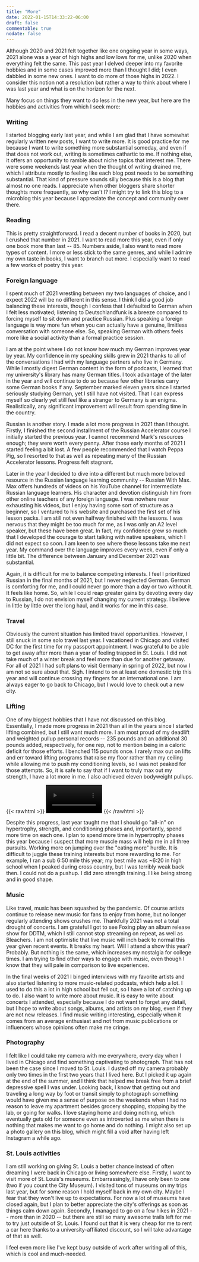 ```yaml
---
title: "More"
date: 2022-01-15T14:33:22-06:00
draft: false
commentable: true
nodate: false
---
```


Although 2020 and 2021 felt together like one ongoing year in some ways, 2021 alone was a year of high highs and low lows for me, unlike 2020 when 
everything felt the same. This past year I delved deeper into my favorite hobbies and in some cases improved more than I thought I did; I 
even dabbled in some new ones. I want to do more of those highs in 2022. I consider this notion not a resolution but rather a way to think about 
where I was last year and what is on the horizon for the next.

Many focus on things they want to do less in the new year, but here are the hobbies and activities from which I seek more:

### Writing 
I started blogging early last year, and while I am glad that I have somewhat regularly written new posts, I want to write more. It is good 
practice for me because I want to write something more substantial someday, and even if that does not work out, writing is sometimes cathartic to 
me. If nothing else, it offers an opportunity to ramble about niche topics that interest me. There were some weekends last year when the thought of 
writing drained me, which I attribute mostly to feeling like each blog post needs to be something substantial. That kind of pressure sounds silly 
because this is a blog that almost no one reads. I appreciate when other bloggers share shorter thoughts more frequently, so why can't I? I might 
try to link this blog to a microblog this year because I appreciate the concept and community over there.

### Reading 
This is pretty straightforward. I read a decent number of books in 2020, but I crushed that number in 2021. I want to read more this year, 
even if only one book more than last -- 85. Numbers aside, I also want to read more types of content. I more or less stick to the same genres, and 
while I admire my own taste in books, I want to branch out more. I especially want to read a few works of poetry this year.

### Foreign language 
I spent much of 2021 wrestling between my two languages of choice, and I expect 2022 will be no different in this sense. I think I 
did a good job balancing these interests, though I confess that I defaulted to German when I felt less motivated; listening to Deutschlandfunk is a 
breeze compared to forcing myself to sit down and practice Russian. Plus speaking a foreign language is way more fun when you can actually have a 
genuine, limitless conversation with someone else. So, speaking German with others feels more like a social activity than a formal practice session.

I am at the point where I do not know how much my German improves year by year. My confidence in my speaking skills grew in 2021 thanks to all of 
the conversations I had with my language partners who live in Germany. While I mostly digest German content in the form of podcasts, I learned that 
my university's library has many German titles. I took advantage of the later in the year and will continue to do so because few other libraries 
carry some German books if any. September marked eleven years since I started seriously studying German, yet I still have not visited. That I can 
express myself so clearly yet still feel like a stranger to Germany is an enigma. Realistically, any significant improvement will result from 
spending time in the country.

Russian is another story. I made a lot more progress in 2021 than I thought. Firstly, I finished the second installment of the Russian Accelerator 
course I initially started the previous year. I cannot recommend Mark's resources enough; they were worth every penny. After those early months of 
2021 I started feeling a bit lost. A few people recommended that I watch Peppa Pig, so I resorted to that as well as repeating many of the Russian 
Accelerator lessons. Progress felt stagnant.

Later in the year I decided to dive into a different but much more beloved resource in the Russian language learning community -- Russian With Max. 
Max offers hundreds of videos on his YouTube channel for intermediate Russian language learners. His character and devotion distinguish him from 
other online teachers of any foreign language. I was nowhere near exhausting his videos, but I enjoy having some sort of structure as a beginner, so 
I ventured to his website and purchased the first set of his lesson packs. I am still not even halfway finished with the lessons. I was nervous that 
they might be too much for me, as I was only an A2 level speaker, but these have been great. In fact, my confidence grew so much that I developed 
the courage to start talking with native speakers, which I did not expect so soon. I am keen to see where these lessons take me next year. My 
command over the language improves every week, even if only a little bit. The difference between January and December 2021 was substantial.

Again, it is difficult for me to balance competing interests. I feel I prioritized Russian in the final months of 2021, but I never neglected 
German. German is comforting for me, and I could never go more than a day or two without it. It feels like home. So, while I could reap greater gains by devoting every 
day to Russian, I do not envision myself changing my current strategy. I believe in little by little over the long haul, and it works for me in this 
case.

### Travel 
Obviously the current situation has limited travel opportunities. However, I still snuck in some solo travel last year. I vacationed in 
Chicago and visited DC for the first time for my passport appointment. I was grateful to be able to get away after more than a year of feeling 
trapped in St. Louis. I did not take much of a winter break and feel more than due for another getaway. For all of 2021 I had soft plans to visit 
Germany in spring of 2022, but now I am not so sure about that. Sigh. I intend to on at least one domestic trip this year and will continue crossing 
my fingers for an international one. I am always eager to go back to Chicago, but I would love to check out a new city.

### Lifting 
One of my biggest hobbies that I have not discussed on this blog. Essentially, I made more progress in 2021 than all in the years since I 
started lifting combined, but I still want much more. I am most proud of my deadlift and weighted pullup personal records -- 235 pounds and an 
additional 30 pounds added, respectively, for one rep, not to mention being in a caloric deficit for those efforts. I benched 115 pounds once. I 
rarely max out on lifts and err toward lifting programs that raise my floor rather than my ceiling while allowing me to push my conditioning levels, 
so I was not peaked for those attempts. So, it is safe to say that if I want to truly max out my strength, I have a lot more in me. I also achieved 
eleven bodyweight pullups.

{{< rawhtml >}} 
<video width=30% controls>
    <source src="/videos/235dl.mp4" type="video/mp4">
    Your browser does not support the video tag.  
</video>
{{< /rawhtml >}}

Despite this progress, last year taught me that I should go "all-in" on hypertrophy, strength, and conditioning phases and, importantly, spend more 
time on each one. I plan to spend more time in hypertrophy phases this year because I suspect that more muscle mass will help me in all three 
pursuits. Working more on jumping over the "eating more" hurdle. It is difficult to juggle these training interests but more rewarding to me. For 
example, I ran a sub 6:50 mile this year; my best mile was ~6:20 in high school when I peaked during cross country, but I was terribly weak back 
then. I could not do a pushup. I did zero strength training. I like being strong and in good shape.

### Music

Like travel, music has been squashed by the pandemic. Of course artists continue to release new music for fans to enjoy from home, but no longer 
regularly attending shows crushes me. Thankfully 2021 was not a total drought of concerts. I am grateful I got to see Foxing play an album release 
show for DDTM, which I still cannot stop streaming on repeat, as well as Bleachers. I am not optimistic that live music will inch back to normal 
this year given recent events. It breaks my heart. Will I attend a show this year? Probably. But nothing is the same, which increases my nostalgia 
for college times. I am trying to find other ways to engage with music, even though I know that they will pale in comparison to live experiences.

In the final weeks of 2021 I binged interviews with my favorite artists and also started listening to more music-related podcasts, which help a lot. 
I used to do this a lot in high school but fell out, so I have a lot of catching up to do. I also want to write more about music. It is easy to 
write about concerts I attended, especially because I do not want to forget any detail, but I hope to write about songs, albums, and artists on my 
blog, even if they are not new releases. I find music writing interesting, especially when it comes from an average enthusiast and not from music 
publications or influencers whose opinions often make me cringe.

### Photography

I felt like I could take my camera with me everywhere, every day when I lived in Chicago and find something captivating to photograph. That has not 
been the case since I moved to St. Louis. I dusted off my camera probably only two times in the first two years that I lived here. But I picked it 
up again at the end of the summer, and I think that helped me break free from a brief depressive spell I was under. Looking back, I know that 
getting out and traveling a long way by foot or transit simply to photograph something would have given me a sense of purpose on the weekends when I 
had no reason to leave my apartment besides grocery shopping, stopping by the lab, or going for walks. I love staying home and doing nothing, which 
eventually gets old for someone even as introverted as me when there is nothing that makes me want to go home and do nothing. I might also set up a 
photo gallery on this blog, which might fill a void after having left Instagram a while ago.

### St. Louis activities

I am still working on giving St. Louis a better chance instead of often dreaming I were back in Chicago or living somewhere else. Firstly, I want to 
visit more of St. Louis's museums. Embarrassingly, I have only been to one (two if you count the City Museum). I visited tons of museums on my trips 
last year, but for some reason I hold myself back in my own city. Maybe I fear that they won't live up to expectations. For now a lot of museums 
have closed again, but I plan to better appreciate the city's offerings as soon as things calm down again. Secondly, I managed to go on a few hikes 
in 2021 -- more than in 2020 -- but there are still so many awesome trails left for me to try just outside of St. Louis. I found out that it is very 
cheap for me to rent a car here thanks to a university-affiliated discount, so I will take advantage of that as well.

I feel even more like I've kept busy outside of work after writing all of this, which is cool and much-needed.
